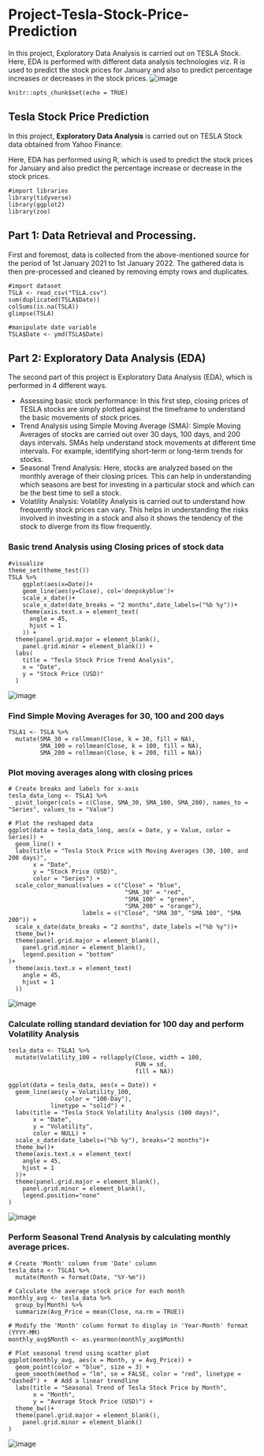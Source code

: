 # Project-Tesla-Stock-Price-Prediction
In this project, Exploratory Data Analysis is carried out on TESLA Stock. Here, EDA is performed with different data analysis technologies viz. R  is used to predict the stock prices for January and also to predict percentage increases or decreases in the stock prices.
![image](https://github.com/LangatErick/Project-Tesla-Stock-Price-Prediction/assets/124883947/801a8c48-0f7f-4e83-98db-323877b246b7)

```{r setup, include=FALSE}
knitr::opts_chunk$set(echo = TRUE)
```

## Tesla Stock Price Prediction

In this project, **Exploratory Data Analysis** is carried out on TESLA Stock data obtained from Yahoo Finance:

Here, EDA has performed using R,  which is used to predict the stock prices for January and also predict the percentage increase or decrease in the stock prices.

```{r warning=FALSE, message=FALSE}
#import libraries
library(tidyverse)
library(ggplot2)
library(zoo)

```
## Part 1: Data Retrieval and Processing.
First and foremost, data is collected from the above-mentioned source for the period of 1st January 2021 to 1st January 2022. The gathered data is then pre-processed and cleaned by removing empty rows and duplicates.
```{r warning=FALSE, message=FALSE}
#import dataset
TSLA <- read_csv("TSLA.csv")
sum(duplicated(TSLA$Date))
colSums(is.na(TSLA))
glimpse(TSLA)
```

```{r}
#manipulate date variable
TSLA$Date <- ymd(TSLA$Date)
```
## Part 2: Exploratory Data Analysis (EDA)
The second part of this project is Exploratory Data Analysis (EDA), which is performed in 4 different ways.

- Assessing basic stock performance: In this first step, closing prices of TESLA stocks are simply plotted against the timeframe to understand the basic movements of stock prices.
- Trend Analysis using Simple Moving Average (SMA): Simple Moving Averages of stocks are carried out over 30 days, 100 days, and 200 days intervals. SMAs help understand stock movements at different time intervals. For example, identifying short-term or long-term trends for stocks.
- Seasonal Trend Analysis: Here, stocks are analyzed based on the monthly average of their closing prices. This can help in understanding which seasons are best for investing in a particular stock and which can be the best time to sell a stock.
- Volatility Analysis: Volatility Analysis is carried out to understand how frequently stock prices can vary. This helps in understanding the risks involved in investing in a stock and also it shows the tendency of the stock to diverge from its flow frequently.
### Basic trend Analysis using Closing prices of stock data

```{r warning=FALSE, message=FALSE}
#visualize
theme_set(theme_test())
TSLA %>% 
    ggplot(aes(x=Date))+
    geom_line(aes(y=Close), col='deepskyblue')+
    scale_x_date()+
    scale_x_date(date_breaks = "2 months",date_labels=("%b %y"))+
    theme(axis.text.x = element_text(
      angle = 45,
      hjust = 1
    )) +
  theme(panel.grid.major = element_blank(),
    panel.grid.minor = element_blank()) +
  labs(
    title = "Tesla Stock Price Trend Analysis",
    x = "Date",
    y = "Stock Price (USD)"
  )

```
![image](https://github.com/LangatErick/Project-Tesla-Stock-Price-Prediction/assets/124883947/94e4699d-9c5a-4c06-9d46-ad2133a1b273)

### Find Simple Moving Averages for 30, 100 and 200 days
```{r warning=FALSE, message=FALSE}
TSLA1 <- TSLA %>%
  mutate(SMA_30 = rollmean(Close, k = 30, fill = NA),
         SMA_100 = rollmean(Close, k = 100, fill = NA),
         SMA_200 = rollmean(Close, k = 200, fill = NA))
```

### Plot moving averages along with closing prices

```{r}
# Create breaks and labels for x-axis
tesla_data_long <- TSLA1 %>%
  pivot_longer(cols = c(Close, SMA_30, SMA_100, SMA_200), names_to = "Series", values_to = "Value")
```

```{r warning=FALSE, message=FALSE}
# Plot the reshaped data
ggplot(data = tesla_data_long, aes(x = Date, y = Value, color = Series)) +
  geom_line() +
  labs(title = "Tesla Stock Price with Moving Averages (30, 100, and 200 days)",
       x = "Date",
       y = "Stock Price (USD)",
       color = "Series") +
  scale_color_manual(values = c("Close" = "blue", 
                                 "SMA_30" = "red", 
                                 "SMA_100" = "green", 
                                 "SMA_200" = "orange"),
                     labels = c("Close", "SMA 30", "SMA 100", "SMA 200")) +
  scale_x_date(date_breaks = "2 months", date_labels =("%b %y"))+
  theme_bw()+
  theme(panel.grid.major = element_blank(),
    panel.grid.minor = element_blank(),
    legend.position = "bottom"
)+
  theme(axis.text.x = element_text(
    angle = 45,
    hjust = 1
  ))
```
![image](https://github.com/LangatErick/Project-Tesla-Stock-Price-Prediction/assets/124883947/7c98f701-0e2d-428a-80fe-f28360c72a06)

### Calculate rolling standard deviation for 100 day and perform Volatility Analysis

```{r warning=FALSE, message=FALSE}
tesla_data <- TSLA1 %>%
  mutate(Volatility_100 = rollapply(Close, width = 100, 
                                    FUN = sd, 
                                    fill = NA))

ggplot(data = tesla_data, aes(x = Date)) +
  geom_line(aes(y = Volatility_100, 
                color = "100-Day"), 
            linetype = "solid") +
  labs(title = "Tesla Stock Volatility Analysis (100 days)",
       x = "Date",
       y = "Volatility",
       color = NULL) +
  scale_x_date(date_labels=("%b %y"), breaks="2 months")+
  theme_bw()+
  theme(axis.text.x = element_text(
    angle = 45,
    hjust = 1
  ))+
  theme(panel.grid.major = element_blank(),
    panel.grid.minor = element_blank(),
    legend.position="none"
)
```
![image](https://github.com/LangatErick/Project-Tesla-Stock-Price-Prediction/assets/124883947/4626661e-9b35-4d59-a875-ef95a4543e4f)

### Perform Seasonal Trend Analysis by calculating monthly average prices.

```{r warning=FALSE, message=FALSE}
# Create 'Month' column from 'Date' column
tesla_data <- TSLA1 %>%
  mutate(Month = format(Date, "%Y-%m"))

# Calculate the average stock price for each month
monthly_avg <- tesla_data %>%
  group_by(Month) %>%
  summarize(Avg_Price = mean(Close, na.rm = TRUE))

# Modify the 'Month' column format to display in 'Year-Month' format (YYYY-MM)
monthly_avg$Month <- as.yearmon(monthly_avg$Month)

# Plot seasonal trend using scatter plot
ggplot(monthly_avg, aes(x = Month, y = Avg_Price)) +
  geom_point(color = "blue", size = 3) +
  geom_smooth(method = "lm", se = FALSE, color = "red", linetype = "dashed") +  # Add a linear trendline
  labs(title = "Seasonal Trend of Tesla Stock Price by Month",
       x = "Month",
       y = "Average Stock Price (USD)") +
  theme_bw()+
  theme(panel.grid.major = element_blank(),
    panel.grid.minor = element_blank()
)
```
![image](https://github.com/LangatErick/Project-Tesla-Stock-Price-Prediction/assets/124883947/ec416eb3-af6f-49dc-a7a3-04ff271d87f3)

